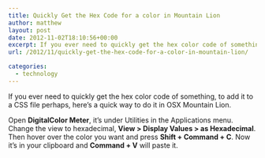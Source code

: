 ```yaml
---
title: Quickly Get the Hex Code for a color in Mountain Lion
author: matthew
layout: post
date: 2012-11-02T18:10:56+00:00
excerpt: If you ever need to quickly get the hex color code of something, to add it to a CSS file perhaps, here&rsquo;s a quick way to do it in OSX Mountain Lion.
url: /2012/11/quickly-get-the-hex-code-for-a-color-in-mountain-lion/

categories:
  - technology
---
```


If you ever need to quickly get the hex color code of something, to add it to a CSS file perhaps, here’s a quick way to do it in OSX Mountain Lion.
  
Open **DigitalColor Meter**, it’s under Utilities in the Applications menu. Change the view to hexadecimal, **View > Display Values > as Hexadecimal**. Then hover over the color you want and press **Shift + Command + C**. Now it’s in your clipboard and **Command + V** will paste it.
